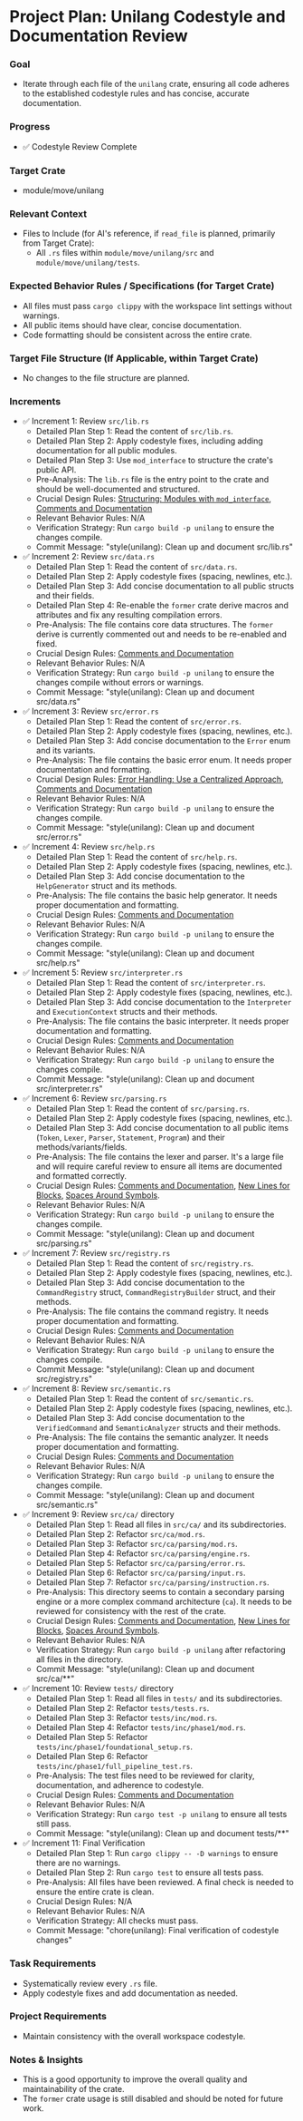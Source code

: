 # Project Plan: Unilang Codestyle and Documentation Review

### Goal
*   Iterate through each file of the `unilang` crate, ensuring all code adheres to the established codestyle rules and has concise, accurate documentation.

### Progress
*   ✅ Codestyle Review Complete

### Target Crate
*   module/move/unilang

### Relevant Context
*   Files to Include (for AI's reference, if `read_file` is planned, primarily from Target Crate):
    *   All `.rs` files within `module/move/unilang/src` and `module/move/unilang/tests`.

### Expected Behavior Rules / Specifications (for Target Crate)
*   All files must pass `cargo clippy` with the workspace lint settings without warnings.
*   All public items should have clear, concise documentation.
*   Code formatting should be consistent across the entire crate.

### Target File Structure (If Applicable, within Target Crate)
*   No changes to the file structure are planned.

### Increments

*   ✅ Increment 1: Review `src/lib.rs`
    *   Detailed Plan Step 1: Read the content of `src/lib.rs`.
    *   Detailed Plan Step 2: Apply codestyle fixes, including adding documentation for all public modules.
    *   Detailed Plan Step 3: Use `mod_interface` to structure the crate's public API.
    *   Pre-Analysis: The `lib.rs` file is the entry point to the crate and should be well-documented and structured.
    *   Crucial Design Rules: [Structuring: Modules with `mod_interface`](#structuring-modules-with-mod_interface), [Comments and Documentation](#comments-and-documentation)
    *   Relevant Behavior Rules: N/A
    *   Verification Strategy: Run `cargo build -p unilang` to ensure the changes compile.
    *   Commit Message: "style(unilang): Clean up and document src/lib.rs"
*   ✅ Increment 2: Review `src/data.rs`
    *   Detailed Plan Step 1: Read the content of `src/data.rs`.
    *   Detailed Plan Step 2: Apply codestyle fixes (spacing, newlines, etc.).
    *   Detailed Plan Step 3: Add concise documentation to all public structs and their fields.
    *   Detailed Plan Step 4: Re-enable the `former` crate derive macros and attributes and fix any resulting compilation errors.
    *   Pre-Analysis: The file contains core data structures. The `former` derive is currently commented out and needs to be re-enabled and fixed.
    *   Crucial Design Rules: [Comments and Documentation](#comments-and-documentation)
    *   Relevant Behavior Rules: N/A
    *   Verification Strategy: Run `cargo build -p unilang` to ensure the changes compile without errors or warnings.
    *   Commit Message: "style(unilang): Clean up and document src/data.rs"
*   ✅ Increment 3: Review `src/error.rs`
    *   Detailed Plan Step 1: Read the content of `src/error.rs`.
    *   Detailed Plan Step 2: Apply codestyle fixes (spacing, newlines, etc.).
    *   Detailed Plan Step 3: Add concise documentation to the `Error` enum and its variants.
    *   Pre-Analysis: The file contains the basic error enum. It needs proper documentation and formatting.
    *   Crucial Design Rules: [Error Handling: Use a Centralized Approach](#error-handling-use-a-centralized-approach), [Comments and Documentation](#comments-and-documentation)
    *   Relevant Behavior Rules: N/A
    *   Verification Strategy: Run `cargo build -p unilang` to ensure the changes compile.
    *   Commit Message: "style(unilang): Clean up and document src/error.rs"
*   ✅ Increment 4: Review `src/help.rs`
    *   Detailed Plan Step 1: Read the content of `src/help.rs`.
    *   Detailed Plan Step 2: Apply codestyle fixes (spacing, newlines, etc.).
    *   Detailed Plan Step 3: Add concise documentation to the `HelpGenerator` struct and its methods.
    *   Pre-Analysis: The file contains the basic help generator. It needs proper documentation and formatting.
    *   Crucial Design Rules: [Comments and Documentation](#comments-and-documentation)
    *   Relevant Behavior Rules: N/A
    *   Verification Strategy: Run `cargo build -p unilang` to ensure the changes compile.
    *   Commit Message: "style(unilang): Clean up and document src/help.rs"
*   ✅ Increment 5: Review `src/interpreter.rs`
    *   Detailed Plan Step 1: Read the content of `src/interpreter.rs`.
    *   Detailed Plan Step 2: Apply codestyle fixes (spacing, newlines, etc.).
    *   Detailed Plan Step 3: Add concise documentation to the `Interpreter` and `ExecutionContext` structs and their methods.
    *   Pre-Analysis: The file contains the basic interpreter. It needs proper documentation and formatting.
    *   Crucial Design Rules: [Comments and Documentation](#comments-and-documentation)
    *   Relevant Behavior Rules: N/A
    *   Verification Strategy: Run `cargo build -p unilang` to ensure the changes compile.
    *   Commit Message: "style(unilang): Clean up and document src/interpreter.rs"
*   ✅ Increment 6: Review `src/parsing.rs`
    *   Detailed Plan Step 1: Read the content of `src/parsing.rs`.
    *   Detailed Plan Step 2: Apply codestyle fixes (spacing, newlines, etc.).
    *   Detailed Plan Step 3: Add concise documentation to all public items (`Token`, `Lexer`, `Parser`, `Statement`, `Program`) and their methods/variants/fields.
    *   Pre-Analysis: The file contains the lexer and parser. It's a large file and will require careful review to ensure all items are documented and formatted correctly.
    *   Crucial Design Rules: [Comments and Documentation](#comments-and-documentation), [New Lines for Blocks](#new-lines-for-blocks), [Spaces Around Symbols](#spaces-around-symbols).
    *   Relevant Behavior Rules: N/A
    *   Verification Strategy: Run `cargo build -p unilang` to ensure the changes compile.
    *   Commit Message: "style(unilang): Clean up and document src/parsing.rs"
*   ✅ Increment 7: Review `src/registry.rs`
    *   Detailed Plan Step 1: Read the content of `src/registry.rs`.
    *   Detailed Plan Step 2: Apply codestyle fixes (spacing, newlines, etc.).
    *   Detailed Plan Step 3: Add concise documentation to the `CommandRegistry` struct, `CommandRegistryBuilder` struct, and their methods.
    *   Pre-Analysis: The file contains the command registry. It needs proper documentation and formatting.
    *   Crucial Design Rules: [Comments and Documentation](#comments-and-documentation)
    *   Relevant Behavior Rules: N/A
    *   Verification Strategy: Run `cargo build -p unilang` to ensure the changes compile.
    *   Commit Message: "style(unilang): Clean up and document src/registry.rs"
*   ✅ Increment 8: Review `src/semantic.rs`
    *   Detailed Plan Step 1: Read the content of `src/semantic.rs`.
    *   Detailed Plan Step 2: Apply codestyle fixes (spacing, newlines, etc.).
    *   Detailed Plan Step 3: Add concise documentation to the `VerifiedCommand` and `SemanticAnalyzer` structs and their methods.
    *   Pre-Analysis: The file contains the semantic analyzer. It needs proper documentation and formatting.
    *   Crucial Design Rules: [Comments and Documentation](#comments-and-documentation)
    *   Relevant Behavior Rules: N/A
    *   Verification Strategy: Run `cargo build -p unilang` to ensure the changes compile.
    *   Commit Message: "style(unilang): Clean up and document src/semantic.rs"
*   ✅ Increment 9: Review `src/ca/` directory
    *   Detailed Plan Step 1: Read all files in `src/ca/` and its subdirectories.
    *   Detailed Plan Step 2: Refactor `src/ca/mod.rs`.
    *   Detailed Plan Step 3: Refactor `src/ca/parsing/mod.rs`.
    *   Detailed Plan Step 4: Refactor `src/ca/parsing/engine.rs`.
    *   Detailed Plan Step 5: Refactor `src/ca/parsing/error.rs`.
    *   Detailed Plan Step 6: Refactor `src/ca/parsing/input.rs`.
    *   Detailed Plan Step 7: Refactor `src/ca/parsing/instruction.rs`.
    *   Pre-Analysis: This directory seems to contain a secondary parsing engine or a more complex command architecture (`ca`). It needs to be reviewed for consistency with the rest of the crate.
    *   Crucial Design Rules: [Comments and Documentation](#comments-and-documentation), [New Lines for Blocks](#new-lines-for-blocks), [Spaces Around Symbols](#spaces-around-symbols).
    *   Relevant Behavior Rules: N/A
    *   Verification Strategy: Run `cargo build -p unilang` after refactoring all files in the directory.
    *   Commit Message: "style(unilang): Clean up and document src/ca/**"
*   ✅ Increment 10: Review `tests/` directory
    *   Detailed Plan Step 1: Read all files in `tests/` and its subdirectories.
    *   Detailed Plan Step 2: Refactor `tests/tests.rs`.
    *   Detailed Plan Step 3: Refactor `tests/inc/mod.rs`.
    *   Detailed Plan Step 4: Refactor `tests/inc/phase1/mod.rs`.
    *   Detailed Plan Step 5: Refactor `tests/inc/phase1/foundational_setup.rs`.
    *   Detailed Plan Step 6: Refactor `tests/inc/phase1/full_pipeline_test.rs`.
    *   Pre-Analysis: The test files need to be reviewed for clarity, documentation, and adherence to codestyle.
    *   Crucial Design Rules: [Comments and Documentation](#comments-and-documentation)
    *   Relevant Behavior Rules: N/A
    *   Verification Strategy: Run `cargo test -p unilang` to ensure all tests still pass.
    *   Commit Message: "style(unilang): Clean up and document tests/**"
*   ✅ Increment 11: Final Verification
    *   Detailed Plan Step 1: Run `cargo clippy -- -D warnings` to ensure there are no warnings.
    *   Detailed Plan Step 2: Run `cargo test` to ensure all tests pass.
    *   Pre-Analysis: All files have been reviewed. A final check is needed to ensure the entire crate is clean.
    *   Crucial Design Rules: N/A
    *   Relevant Behavior Rules: N/A
    *   Verification Strategy: All checks must pass.
    *   Commit Message: "chore(unilang): Final verification of codestyle changes"

### Task Requirements
*   Systematically review every `.rs` file.
*   Apply codestyle fixes and add documentation as needed.

### Project Requirements
*   Maintain consistency with the overall workspace codestyle.

### Notes & Insights
*   This is a good opportunity to improve the overall quality and maintainability of the crate.
*   The `former` crate usage is still disabled and should be noted for future work.